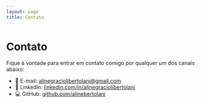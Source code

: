 ```yaml
---
layout: page
title: Contato
---
```


# Contato

Fique à vontade para entrar em contato comigo por qualquer um dos canais abaixo:

- 📧 E-mail: [alinegraciolibertolani@gmail.com](mailto:alinegraciolibertolani@gmail.com)  
- 💼 LinkedIn: [linkedin.com/in/alinegraciolibertolani](https://www.linkedin.com/in/alinegraciolibertolani)  
- 💻 GitHub: [github.com/alinebertolani](https://github.com/alinebertolani)  
